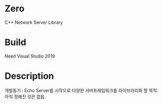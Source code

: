 # Zero
C++ Network Server Library 

# Build
Need Visual Studio 2019

# Description
개발동기 : Echo Server를 시작으로 다양한 서버프레임워크를 라이브러리화 할 목적.
아직 정해진 것은 없음.
